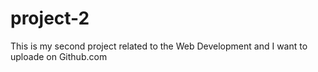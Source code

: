 # project-2
This is my second project related to the Web Development and I want to uploade on Github.com
